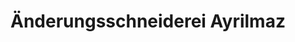 ---
title: "Änderungsschneiderei Ayrilmaz"
url: /herzogenaurach/aenderungsschneiderei-ayrilmaz/
shop: Schneiderei
---